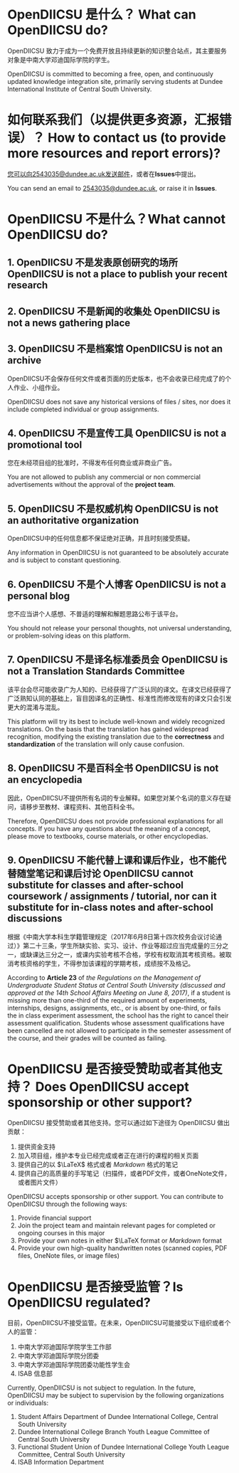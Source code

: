 # OpenDIICSU 是什么？ What can OpenDIICSU do?

OpenDIICSU 致力于成为一个免费开放且持续更新的知识整合站点，其主要服务对象是中南大学邓迪国际学院的学生。

OpenDIICSU is committed to becoming a free, open, and continuously updated knowledge integration site, primarily serving students at Dundee International Institute of Central South University.

# 如何联系我们（以提供更多资源，汇报错误）？ How to contact us (to provide more resources and report errors)?

您可以向2543035@dundee.ac.uk发送邮件，或者在**Issues**中提出。

You can send an email to 2543035@dundee.ac.uk, or raise it in **Issues**.

# OpenDIICSU 不是什么？What cannot OpenDIICSU do?

## 1. OpenDIICSU 不是发表原创研究的场所 OpenDIICSU is not a place to publish your recent research

## 2. OpenDIICSU 不是新闻的收集处 OpenDIICSU is not a news gathering place

## 3. OpenDIICSU 不是档案馆 OpenDIICSU is not an archive

OpenDIICSU不会保存任何文件或者页面的历史版本，也不会收录已经完成了的个人作业、小组作业。

OpenDIICSU does not save any historical versions of files / sites, nor does it include completed individual or group assignments.

## 4. OpenDIICSU 不是宣传工具 OpenDIICSU is not a promotional tool

您在未经项目组的批准时，不得发布任何商业或非商业广告。

You are not allowed to publish any commercial or non commercial advertisements without the approval of the **project team**.

## 5. OpenDIICSU 不是权威机构 OpenDIICSU is not an authoritative organization

OpenDIICSU中的任何信息都不保证绝对正确，并且时刻接受质疑。

Any information in OpenDIICSU is not guaranteed to be absolutely accurate and is subject to constant questioning.

## 6. OpenDIICSU 不是个人博客 OpenDIICSU is not a personal blog

您不应当讲个人感想、不普适的理解和解题思路公布于该平台。

You should not release your personal thoughts, not universal understanding, or problem-solving ideas on this platform.

## 7. OpenDIICSU 不是译名标准委员会 OpenDIICSU is not a Translation Standards Committee

该平台会尽可能收录广为人知的、已经获得了广泛认同的译文。在译文已经获得了广泛熟知认同的基础上，盲目因译名的正确性、标准性而修改现有的译文只会引发更大的混淆与混乱。

This platform will try its best to include well-known and widely recognized translations. On the basis that the translation has gained widespread recognition, modifying the existing translation due to the **correctness** and **standardization** of the translation will only cause confusion.

## 8. OpenDIICSU 不是百科全书 OpenDIICSU is not an encyclopedia

因此，OpenDIICSU不提供所有名词的专业解释。如果您对某个名词的意义存在疑问，请移步至教材、课程资料、其他百科全书。

Therefore, OpenDIICSU does not provide professional explanations for all concepts. If you have any questions about the meaning of a concept, please move to textbooks, course materials, or other encyclopedias.

## 9. OpenDIICSU 不能代替上课和课后作业，也不能代替随堂笔记和课后讨论 OpenDIICSU cannot substitute for classes and after-school coursework / assignments / tutorial, nor can it substitute for in-class notes and after-school discussions

根据《中南大学本科生学籍管理规定（2017年6月8日第十四次校务会议讨论通过）》第二十三条，学生所缺实验、实习、设计、作业等超过应当完成量的三分之一，或缺课达三分之一，或课内实验考核不合格，学校有权取消其考核资格。被取消考核资格的学生，不得参加该课程的学期考核，成绩按不及格记。

According to **Article 23** of _the Regulations on the Management of Undergraduate Student Status at Central South University (discussed and approved at the 14th School Affairs Meeting on June 8, 2017)_, if a student is missing more than one-third of the required amount of experiments, internships, designs, assignments, etc., or is absent by one-third, or fails the in class experiment assessment, the school has the right to cancel their assessment qualification. Students whose assessment qualifications have been cancelled are not allowed to participate in the semester assessment of the course, and their grades will be counted as failing.

# OpenDIICSU 是否接受赞助或者其他支持？ Does OpenDIICSU accept sponsorship or other support?

OpenDIICSU 接受赞助或者其他支持。您可以通过如下途径为 OpenDIICSU 做出贡献：

1. 提供资金支持
2. 加入项目组，维护本专业已经完成或者正在进行的课程的相关页面
3. 提供自己的以 $\LaTeX$ 格式或者 $Markdown$ 格式的笔记
4. 提供自己的高质量的手写笔记（扫描件，或者PDF文件，或者OneNote文件，或者图片文件）



OpenDIICSU accepts sponsorship or other support. You can contribute to OpenDIICSU through the following ways:

1. Provide financial support
2. Join the project team and maintain relevant pages for completed or ongoing courses in this major
3. Provide your own notes in either $\LaTeX format or $Markdown$ format
4. Provide your own high-quality handwritten notes (scanned copies, PDF files, OneNote files, or image files)

# OpenDIICSU 是否接受监管？Is OpenDIICSU regulated?

目前，OpenDIICSU不接受监管。在未来，OpenDIICSU可能接受以下组织或者个人的监管：

1. 中南大学邓迪国际学院学生工作部
2. 中南大学邓迪国际学院分团委
3. 中南大学邓迪国际学院团委功能性学生会
4. ISAB 信息部

Currently, OpenDIICSU is not subject to regulation. In the future, OpenDIICSU may be subject to supervision by the following organizations or individuals:

1. Student Affairs Department of Dundee International College, Central South University
2. Dundee International College Branch Youth League Committee of Central South University
3. Functional Student Union of Dundee International College Youth League Committee, Central South University
4. ISAB Information Department
